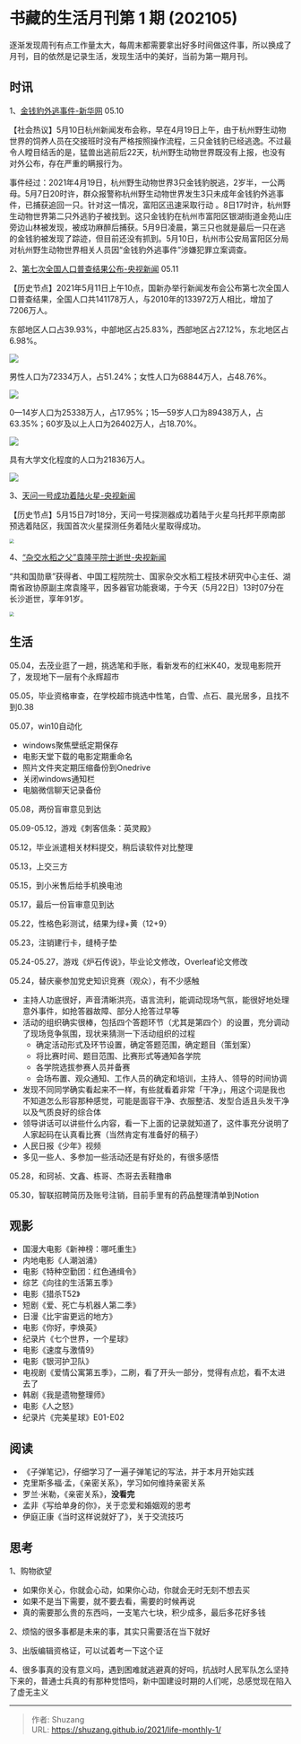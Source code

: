 # 书藏的生活月刊第 1 期 (202105)


逐渐发现周刊有点工作量太大，每周末都需要拿出好多时间做这件事，所以换成了月刊，目的依然是记录生活，发现生活中的美好，当前为第一期月刊。

<!--more-->

## 时讯

1、[金钱豹外逃事件-新华网](http://www.xinhuanet.com/legal/2021-05/11/c_1127432220.htm) 05.10

【社会热议】5月10日杭州新闻发布会称，早在4月19日上午，由于杭州野生动物世界的饲养人员在交接班时没有严格按照操作流程，三只金钱豹已经逃逸。不过最令人瞠目结舌的是，猛兽出逃前后22天，杭州野生动物世界既没有上报，也没有对外公布，存在严重的瞒报行为。

事件经过：2021年4月19日，杭州野生动物世界3只金钱豹脱逃，2岁半，一公两母。5月7日20时许，群众报警称杭州野生动物世界发生3只未成年金钱豹外逃事件，已捕获追回一只。针对这一情况，富阳区迅速采取行动 。8日17时许，杭州野生动物世界第二只外逃豹子被找到。这只金钱豹在杭州市富阳区银湖街道金苑山庄旁边山林被发现，被成功麻醉后捕获。5月9日凌晨，第三只也就是最后一只在逃的金钱豹被发现了踪迹，但目前还没有抓到。5月10日，杭州市公安局富阳区分局对杭州野生动物世界相关人员因“金钱豹外逃事件”涉嫌犯罪立案调查。

2、[第七次全国人口普查结果公布-央视新闻](http://api.cportal.cctv.com/api/newsInsert/ywnr.html?id=ArtiGhuT8SfKgM79GUL5f6Kz210511&preview=1&version=809&version=810&allow_comment=1&allow_comment=1) 05.11

【历史节点】2021年5月11日上午10点，国新办举行新闻发布会公布第七次全国人口普查结果，全国人口共141178万人，与2010年的133972万人相比，增加了7206万人。

东部地区人口占39.93%，中部地区占25.83%，西部地区占27.12%，东北地区占6.98%。

![](http://www.xinhuanet.com/2021-05/11/1127433978_16207390323961n.png)

男性人口为72334万人，占51.24%；女性人口为68844万人，占48.76%。

![](http://www.xinhuanet.com/2021-05/11/1127433978_16207390323951n.png)

0—14岁人口为25338万人，占17.95%；15—59岁人口为89438万人，占63.35%；60岁及以上人口为26402万人，占18.70%。

![](http://www.xinhuanet.com/2021-05/11/1127433978_16207390323881n.png)

具有大学文化程度的人口为21836万人。

![](http://www.xinhuanet.com/2021-05/11/1127433978_16207390323861n.png)

3、[天问一号成功着陆火星-央视新闻](http://api.cportal.cctv.com/api/newsInsert/ywnr.html?id=ArtiaQiJSrXL7JZY5UDkSFau210515&preview=1&version=809&version=810&allow_comment=1&allow_comment=1)

【历史节点】5月15日7时18分，天问一号探测器成功着陆于火星乌托邦平原南部预选着陆区，我国首次火星探测任务着陆火星取得成功。

<img src="https://th.bing.com/th/id/Rbf8d779a13b40ddc97f7dd5db80bdf4f?rik=oWvBoDlgzvqtHQ&riu=http%3a%2f%2fpic311.nipic.com%2ffile%2f20200725%2f26794041_160352821030_2.jpg&ehk=kVy5GK%2brym%2fZmSmtuo6tSfzSDGP%2fX734ZOsgdZBRO0M%3d&risl=&pid=ImgRaw" style="zoom:50%;" />

4、[“杂交水稻之父”袁隆平院士逝世-央视新闻](http://m.news.cctv.com/2021/05/22/ARTI8Bq14tAAR5TA2T41JsK9210522.shtml)

“共和国勋章”获得者、中国工程院院士、国家杂交水稻工程技术研究中心主任、湖南省政协原副主席袁隆平，因多器官功能衰竭，于今天（5月22日）13时07分在长沙逝世，享年91岁。

<img src="http://p1.img.cctvpic.com/cportal/cnews-yz/img/2021/05/22/0aa25982308649e7a9ad121cc3448cbf_16x9.jpg" style="zoom:50%;" />

## 生活

05.04，去茂业逛了一趟，挑选笔和手账，看新发布的红米K40，发现电影院开了，发现地下一层有个永辉超市

05.05，毕业资格审查，在学校超市挑选中性笔，白雪、点石、晨光居多，且找不到0.38

05.07，win10自动化

- windows聚焦壁纸定期保存
- 电影天堂下载的电影定期重命名
- 照片文件夹定期压缩备份到Onedrive
- 关闭windows通知栏
- 电脑微信聊天记录备份

05.08，两份盲审意见到达

05.09-05.12，游戏《刺客信条：英灵殿》

05.12，毕业派遣相关材料提交，稍后读软件对比整理

05.13，上交三方

05.15，到小米售后给手机换电池

05.17，最后一份盲审意见到达

05.22，性格色彩测试，结果为绿+黄（12+9）

05.23，注销建行卡，缝椅子垫

05.24-05.27，游戏《炉石传说》，毕业论文修改，Overleaf论文修改

05.24，替庆豪参加党史知识竞赛（观众），有不少感触

- 主持人功底很好，声音清晰洪亮，语言流利，能调动现场气氛，能很好地处理意外事件，如抢答器故障、部分人抢答过早等
- 活动的组织确实很棒，包括四个答题环节（尤其是第四个）的设置，充分调动了现场竞争氛围，现状来猜测一下活动组织的过程
  - 确定活动形式及环节设置，确定答题范围，确定题目（策划案）
  - 将比赛时间、题目范围、比赛形式等通知各学院
  - 各学院选拔参赛人员并备赛
  - 会场布置、观众通知、工作人员的确定和培训，主持人、领导的时间协调
- 发现不同同学确实看起来不一样，有些就看着非常「干净」，用这个词是我也不知道怎么形容那种感觉，可能是面容干净、衣服整洁、发型合适且头发干净以及气质良好的综合体
- 领导讲话可以讲些什么内容，看一下上面的记录就知道了，这件事充分说明了人家起码在认真看比赛（当然肯定有准备好的稿子）
- 人民日报《少年》视频
- 多见一些人、多参加一些活动还是有好处的，有很多感悟

05.28，和珂祯、文鑫、栋哥、杰哥去丢鞋撸串

05.30，智联招聘简历及账号注销，目前手里有的药品整理清单到Notion

## 观影

- 国漫大电影《新神榜：哪吒重生》
- 内地电影《人潮汹涌》
- 电影《特种空勤团：红色通缉令》
- 综艺《向往的生活第五季》
- 电影《猎杀T52》
- 短剧《爱、死亡与机器人第二季》
- 日漫《比宇宙更远的地方》
- 电影《你好，李焕英》
- 纪录片《七个世界，一个星球》
- 电影《速度与激情9》
- 电影《银河护卫队》
- 电视剧《爱情公寓第五季》，二刷，看了开头一部分，觉得有点尬，看不太进去了
- 韩剧《我是遗物整理师》
- 电影《人之怒》
- 纪录片《完美星球》E01-E02

## 阅读

- 《子弹笔记》，仔细学习了一遍子弹笔记的写法，并于本月开始实践
- 克里斯多福·孟，《亲密关系》，学习如何维持亲密关系
- 罗兰·米勒，《亲密关系》，**没看完**
- 孟非《写给单身的你》，关于恋爱和婚姻观的思考
- 伊庭正康《当时这样说就好了》，关于交流技巧

## 思考

1、购物欲望

- 如果你关心，你就会心动，如果你心动，你就会无时无刻不想去买
- 如果不是当下需要，就不要去看，需要的时候再说
- 真的需要那么贵的东西吗，一支笔六七块，积少成多，最后多花好多钱

2、烦恼的很多事都是未来的事，其实只需要活在当下就好

3、﻿出版编辑资格证，可以试着考一下这个证

4、很多事真的没有意义吗，遇到困难就逃避真的好吗，抗战时人民军队怎么坚持下来的，普通士兵真的有那种觉悟吗，新中国建设时期的人们呢，总感觉现在陷入了虚无主义













---

> 作者: Shuzang  
> URL: https://shuzang.github.io/2021/life-monthly-1/  

